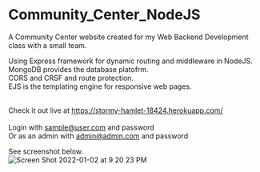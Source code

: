 # Community_Center_NodeJS
A Community Center website created for my Web Backend Development class with a small team.

Using Express framework for dynamic routing and middleware in NodeJS.<br>
MongoDB provides the database platofrm.<br>
CORS and CRSF and route protection.<br>
EJS is the templating engine for responsive web pages.<br><br>

Check it out live at https://stormy-hamlet-18424.herokuapp.com/ <br><br>
Login with sample@user.com and password <br>
Or as an admin with admin@admin.com and password

See screenshot below. <br>
![Screen Shot 2022-01-02 at 9 20 23 PM](https://user-images.githubusercontent.com/50272834/147899478-4cfa8d08-41ee-4f42-882b-b83a5c47f134.png)
